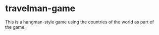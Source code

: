# travelman-game
This is a hangman-style game using the countries of the world as part of the game. 
